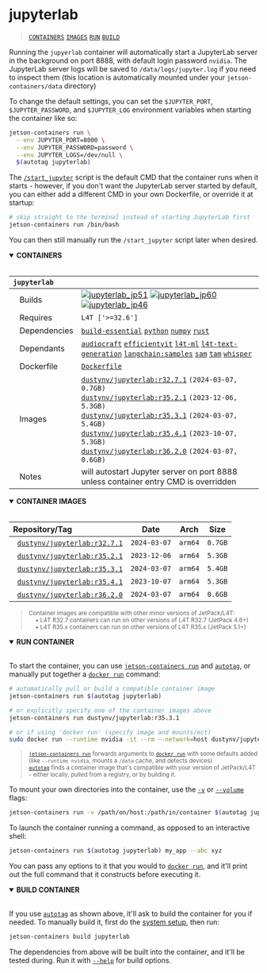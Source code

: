 # jupyterlab

> [`CONTAINERS`](#user-content-containers) [`IMAGES`](#user-content-images) [`RUN`](#user-content-run) [`BUILD`](#user-content-build)

Running the `jupyerlab` container will automatically start a JupyterLab server in the background on port 8888, with default login password `nvidia`.  The JupyterLab server logs will be saved to `/data/logs/jupyter.log` if you need to inspect them (this location is automatically mounted under your `jetson-containers/data` directory)

To change the default settings, you can set the `$JUPYTER_PORT`, `$JUPYTER_PASSWORD`, and `$JUPYTER_LOG` environment variables when starting the container like so:

```bash
jetson-containers run \
  --env JUPYTER_PORT=8000 \
  --env JUPYTER_PASSWORD=password \
  --env JUPYTER_LOGS=/dev/null \
  $(autotag jupyterlab)
```

The [`/start_jupyter`](./start_jupyter) script is the default CMD that the container runs when it starts - however, if you don't want the JupyterLab server started by default, you can either add a different CMD in your own Dockerfile, or override it at startup:

```bash
# skip straight to the terminal instead of starting JupyterLab first
jetson-containers run /bin/bash
```

You can then still manually run the `/start_jupyter` script later when desired.

<details open>
<summary><b><a id="containers">CONTAINERS</a></b></summary>
<br>

| **`jupyterlab`** | |
| :-- | :-- |
| &nbsp;&nbsp;&nbsp;Builds | [![`jupyterlab_jp51`](https://img.shields.io/github/actions/workflow/status/dusty-nv/jetson-containers/jupyterlab_jp51.yml?label=jupyterlab:jp51)](https://github.com/dusty-nv/jetson-containers/actions/workflows/jupyterlab_jp51.yml) [![`jupyterlab_jp60`](https://img.shields.io/github/actions/workflow/status/dusty-nv/jetson-containers/jupyterlab_jp60.yml?label=jupyterlab:jp60)](https://github.com/dusty-nv/jetson-containers/actions/workflows/jupyterlab_jp60.yml) [![`jupyterlab_jp46`](https://img.shields.io/github/actions/workflow/status/dusty-nv/jetson-containers/jupyterlab_jp46.yml?label=jupyterlab:jp46)](https://github.com/dusty-nv/jetson-containers/actions/workflows/jupyterlab_jp46.yml) |
| &nbsp;&nbsp;&nbsp;Requires | `L4T ['>=32.6']` |
| &nbsp;&nbsp;&nbsp;Dependencies | [`build-essential`](/packages/build/build-essential) [`python`](/packages/build/python) [`numpy`](/packages/numpy) [`rust`](/packages/build/rust) |
| &nbsp;&nbsp;&nbsp;Dependants | [`audiocraft`](/packages/audio/audiocraft) [`efficientvit`](/packages/vit/efficientvit) [`l4t-ml`](/packages/l4t/l4t-ml) [`l4t-text-generation`](/packages/l4t/l4t-text-generation) [`langchain:samples`](/packages/rag/langchain) [`sam`](/packages/vit/sam) [`tam`](/packages/vit/tam) [`whisper`](/packages/audio/whisper) |
| &nbsp;&nbsp;&nbsp;Dockerfile | [`Dockerfile`](Dockerfile) |
| &nbsp;&nbsp;&nbsp;Images | [`dustynv/jupyterlab:r32.7.1`](https://hub.docker.com/r/dustynv/jupyterlab/tags) `(2024-03-07, 0.7GB)`<br>[`dustynv/jupyterlab:r35.2.1`](https://hub.docker.com/r/dustynv/jupyterlab/tags) `(2023-12-06, 5.3GB)`<br>[`dustynv/jupyterlab:r35.3.1`](https://hub.docker.com/r/dustynv/jupyterlab/tags) `(2024-03-07, 5.4GB)`<br>[`dustynv/jupyterlab:r35.4.1`](https://hub.docker.com/r/dustynv/jupyterlab/tags) `(2023-10-07, 5.3GB)`<br>[`dustynv/jupyterlab:r36.2.0`](https://hub.docker.com/r/dustynv/jupyterlab/tags) `(2024-03-07, 0.6GB)` |
| &nbsp;&nbsp;&nbsp;Notes | will autostart Jupyter server on port 8888 unless container entry CMD is overridden |

</details>

<details open>
<summary><b><a id="images">CONTAINER IMAGES</a></b></summary>
<br>

| Repository/Tag | Date | Arch | Size |
| :-- | :--: | :--: | :--: |
| &nbsp;&nbsp;[`dustynv/jupyterlab:r32.7.1`](https://hub.docker.com/r/dustynv/jupyterlab/tags) | `2024-03-07` | `arm64` | `0.7GB` |
| &nbsp;&nbsp;[`dustynv/jupyterlab:r35.2.1`](https://hub.docker.com/r/dustynv/jupyterlab/tags) | `2023-12-06` | `arm64` | `5.3GB` |
| &nbsp;&nbsp;[`dustynv/jupyterlab:r35.3.1`](https://hub.docker.com/r/dustynv/jupyterlab/tags) | `2024-03-07` | `arm64` | `5.4GB` |
| &nbsp;&nbsp;[`dustynv/jupyterlab:r35.4.1`](https://hub.docker.com/r/dustynv/jupyterlab/tags) | `2023-10-07` | `arm64` | `5.3GB` |
| &nbsp;&nbsp;[`dustynv/jupyterlab:r36.2.0`](https://hub.docker.com/r/dustynv/jupyterlab/tags) | `2024-03-07` | `arm64` | `0.6GB` |

> <sub>Container images are compatible with other minor versions of JetPack/L4T:</sub><br>
> <sub>&nbsp;&nbsp;&nbsp;&nbsp;• L4T R32.7 containers can run on other versions of L4T R32.7 (JetPack 4.6+)</sub><br>
> <sub>&nbsp;&nbsp;&nbsp;&nbsp;• L4T R35.x containers can run on other versions of L4T R35.x (JetPack 5.1+)</sub><br>
</details>

<details open>
<summary><b><a id="run">RUN CONTAINER</a></b></summary>
<br>

To start the container, you can use [`jetson-containers run`](/docs/run.md) and [`autotag`](/docs/run.md#autotag), or manually put together a [`docker run`](https://docs.docker.com/engine/reference/commandline/run/) command:
```bash
# automatically pull or build a compatible container image
jetson-containers run $(autotag jupyterlab)

# or explicitly specify one of the container images above
jetson-containers run dustynv/jupyterlab:r35.3.1

# or if using 'docker run' (specify image and mounts/ect)
sudo docker run --runtime nvidia -it --rm --network=host dustynv/jupyterlab:r35.3.1
```
> <sup>[`jetson-containers run`](/docs/run.md) forwards arguments to [`docker run`](https://docs.docker.com/engine/reference/commandline/run/) with some defaults added (like `--runtime nvidia`, mounts a `/data` cache, and detects devices)</sup><br>
> <sup>[`autotag`](/docs/run.md#autotag) finds a container image that's compatible with your version of JetPack/L4T - either locally, pulled from a registry, or by building it.</sup>

To mount your own directories into the container, use the [`-v`](https://docs.docker.com/engine/reference/commandline/run/#volume) or [`--volume`](https://docs.docker.com/engine/reference/commandline/run/#volume) flags:
```bash
jetson-containers run -v /path/on/host:/path/in/container $(autotag jupyterlab)
```
To launch the container running a command, as opposed to an interactive shell:
```bash
jetson-containers run $(autotag jupyterlab) my_app --abc xyz
```
You can pass any options to it that you would to [`docker run`](https://docs.docker.com/engine/reference/commandline/run/), and it'll print out the full command that it constructs before executing it.
</details>
<details open>
<summary><b><a id="build">BUILD CONTAINER</b></summary>
<br>

If you use [`autotag`](/docs/run.md#autotag) as shown above, it'll ask to build the container for you if needed.  To manually build it, first do the [system setup](/docs/setup.md), then run:
```bash
jetson-containers build jupyterlab
```
The dependencies from above will be built into the container, and it'll be tested during.  Run it with [`--help`](/jetson_containers/build.py) for build options.
</details>
